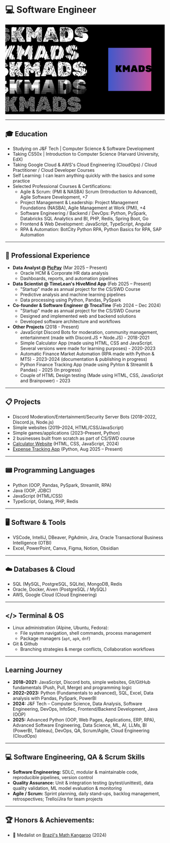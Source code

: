 # 💻 Software Engineer

![KMADS](/KMADS-v3.png) <!-- Banner -->

---

## 🎓 Education
- Studying on J&F Tech | Computer Science & Software Development
- Taking CS50x | Introduction to Computer Science (Harvard University, EdX)
- Taking Google Cloud & AWS's Cloud Engineering (CloudOps) / Cloud Practitioner / Cloud Developer Courses
- Self Learning: I can learn anything quickly with the basics and some practice
- Selected Professional Courses & Certifications:
  - Agile & Scrum: (PMI & NASBA) Scrum (Introduction to Advanced), Agile Software Development, +7
  - Project Management & Leadership: Project Management Foundations (NASBA), Agile Management at Work (PMI), +4
  - Software Engineering / Backend / DevOps: Python, PySpark, Databricks SQL Analytics and BI, PHP, Redis, Spring Boot, Go
  - Frontend & Web Development: JavaScript, TypeScript, Angular
  - RPA & Automation: BotCity Python RPA, Python Basics for RPA, SAP Automation

---

## 💼 Professional Experience
- **Data Analyst @ [PicPay](https://picpay.com/)** (Mar 2025 – Present)
  - Oracle HCM & Corporate HR data analysis  
  - Dashboards, reports, and automation pipelines
- **Data Scientist @ TimeLean's HiveMind App** (Feb 2025 – Present)
  - "Startup" made as annual project for the CS/SWD Course
  - Predictive analysis and machine learning pipelines  
  - Data processing using Python, Pandas, PySpark
- **Co-founder & Software Engineer @ TrocaTine** (Feb 2024 – Dec 2024)
  - "Startup" made as annual project for the CS/SWD Course
  - Designed and implemented web and backend solutions  
  - Developed software architecture and workflows
- **Other Projects** (2018 - Present)
  - JavaScript Discord Bots for moderation, community management, entertainment (made with Discord.JS + Node.JS) - 2018-2021
  - Simple Calculator App (made using HTML, CSS and JavaScript. Several versions were made for learning purposes) - 2020-2023
  - Automatic Finance Market Automation (RPA made with Python & MT5) - 2023-2024 (documentation & publishing in progress)
  - Python Finance Tracking App (made using Pyhton & Streamlit & Pandas) - 2025 (In progress)
  - Couple of HTML Design testing (Made using HTML, CSS, JavaScript and Brainpower) - 2023

---

## 📋 Projects
- Discord Moderation/Entertainment/Security Server Bots (2018–2022, Discord.js, Node.js)  
- Simple websites (2019–2024, HTML/CSS/JavaScript)  
- Simple games/applications (2023–Present, Python)  
- 2 businesses built from scratch as part of CS/SWD course  
- [Calculator Website](https://github.com/kmadsdev/calculator/) (HTML, CSS, JavaScript, 2024)  
- [Expense Tracking App](https://github.com/kmadsdev/ExpenseTrackingApp/) (Python, Aug 2025 – Present)

---

## 📟 Programming Languages
- Python (OOP, Pandas, PySpark, Streamlit, RPA)  
- Java (OOP, JDBC)  
- JavaScript (HTML/CSS)  
- TypeScript, Golang, PHP, Redis

---

## 🖥️ Software & Tools
- VSCode, IntelliJ, DBeaver, PgAdmin, Jira, Oracle Transactional Business Intelligence (OTBI)  
- Excel, PowerPoint, Canva, Figma, Notion, Obsidian

---

## ☁️ Databases & Cloud
- SQL (MySQL, PostgreSQL, SQLite), MongoDB, Redis
- Oracle, Docker, Aiven (PostgreSQL / MySQL)
- AWS, Google Cloud (Cloud Engineering)

---

## </> Terminal & OS
- Linux administration (Alpine, Ubuntu, Fedora):
    - File system navigation, shell commands, process management
    - Package managers (`apt`, `apk`, `dnf`)
- Git & Github
  - Branching strategies & merge conflicts, Collaboration workflows

---

## Learning Journey
- **2018–2021:** JavaScript, Discord bots, simple websites, Git/GitHub fundamentals (Push, Pull, Merge) and programming logic
- **2022–2023:** Python (Fundamentals to advanced), SQL, Excel, Data analysis with Pandas, PySpark, PowerBI  
- **2024:** J&F Tech – Computer Science, Data Analysis, Software Engineering, DevOps, InfoSec, Frontend/Backend Development, Java (OOP)
- **2025:** Advanced Python (OOP, Web Pages, Applications, ERP, RPA), Advanced Software Engineering, Data Science, ML, AI, LLMs, BI (PowerBI, Tableau), DevOps, QA, Scrum/Agile, Cloud Engineering (CloudOps)

---

## 💻 Software Engineering, QA & Scrum Skills
- **Software Engineering:** SDLC, modular & maintainable code, reproducible pipelines, version control  
- **Quality Assurance:** Unit & integration testing (pytest/unittest), data quality validation, ML model evaluation & monitoring  
- **Agile / Scrum:** Sprint planning, daily stand-ups, backlog management, retrospectives; Trello/Jira for team projects

---

## 🏆 Honors & Achievements:
  - 🥉 Medalist on [Brazil's Math Kangaroo](https://www.cangurudematematicabrasil.com.br/) (2024)
